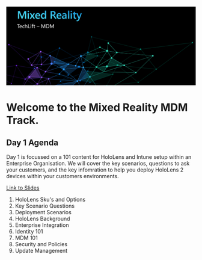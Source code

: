 ![](Images/MRTL-MDMBanner.png)

# Welcome to the Mixed Reality MDM Track. 

## Day 1 Agenda  

Day 1 is focussed on a 101 content for HoloLens and Intune setup within an Enterprise Organisation. We will cover the key scenarios, questions to ask your customers, and the key infomration to help you deploy HoloLens 2 devices within your customers environments. 

[Link to Slides](https://microsoft.sharepoint.com/:p:/t/MRTechLift/EffQ9Zoy2gdFowIwYFS0oF8BNKgThjV8P8snUw65u2IrJA?e=rVyPW4)

1. HoloLens Sku's and Options  
2. Key Scenario Questions  
3. Deployment Scenarios   
4. HoloLens Background  
5. Enterprise Integration  
6. Identity 101  
7. MDM 101  
8. Security and Policies  
9. Update Management  

